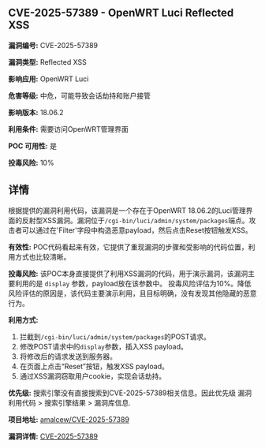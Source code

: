 ## CVE-2025-57389 - OpenWRT Luci Reflected XSS

**漏洞编号:** CVE-2025-57389

**漏洞类型:** Reflected XSS

**影响应用:** OpenWRT Luci

**危害等级:** 中危，可能导致会话劫持和账户接管

**影响版本:** 18.06.2

**利用条件:** 需要访问OpenWRT管理界面

**POC 可用性:** 是

**投毒风险:** 10%

## 详情

根据提供的漏洞利用代码，该漏洞是一个存在于OpenWRT 18.06.2的Luci管理界面的反射型XSS漏洞。漏洞位于`/cgi-bin/luci/admin/system/packages`端点。攻击者可以通过在'Filter'字段中构造恶意payload，然后点击Reset按钮触发XSS。

**有效性:**
POC代码看起来有效，它提供了重现漏洞的步骤和受影响的代码位置，利用方式也比较清晰。

**投毒风险:**
该POC本身直接提供了利用XSS漏洞的代码，用于演示漏洞，该漏洞主要利用的是 `display` 参数，payload放在该参数中。 投毒风险评估为10%。降低风险评估的原因是，该代码主要演示利用，且目标明确，没有发现其他隐藏的恶意行为。

**利用方式:**
1.  拦截到`/cgi-bin/luci/admin/system/packages`的POST请求。
2.  修改POST请求中的`display`参数，插入XSS payload。
3.  将修改后的请求发送到服务器。
4.  在页面上点击“Reset”按钮，触发XSS payload。
5.  通过XSS漏洞窃取用户cookie，实现会话劫持。

**优先级:** 搜索引擎没有直接搜索到CVE-2025-57389相关信息。因此优先级 漏洞利用代码 > 搜索引擎结果 > 漏洞库信息.

**项目地址:** [amalcew/CVE-2025-57389](https://github.com/amalcew/CVE-2025-57389)

**漏洞详情:** [CVE-2025-57389](https://nvd.nist.gov/vuln/detail/CVE-2025-57389)